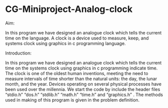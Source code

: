 # CG-Miniproject-Analog-clock

Aim:

 In this program we have designed an analogue clock which tells the current time on the 
language.
A clock is a device used to measure, keep, and systems clock using graphics in c programming language.


 


Introduction:

In this program we have designed an analogue clock which tells the current time on the systems clock using graphics in c programming indicate time. The clock is one of the oldest human inventions, meeting the need to measure intervals of time shorter than the natural units: the day, the lunar month, and the year. Devices operating on several physical processes have been used over the millennia.
We start the code by include the header files “stdio.h”  “dos.h” “stdlib.h” “math.h” “time.h” and “graphics.h” .
The methods used in making of this program is given in the problem definition.










